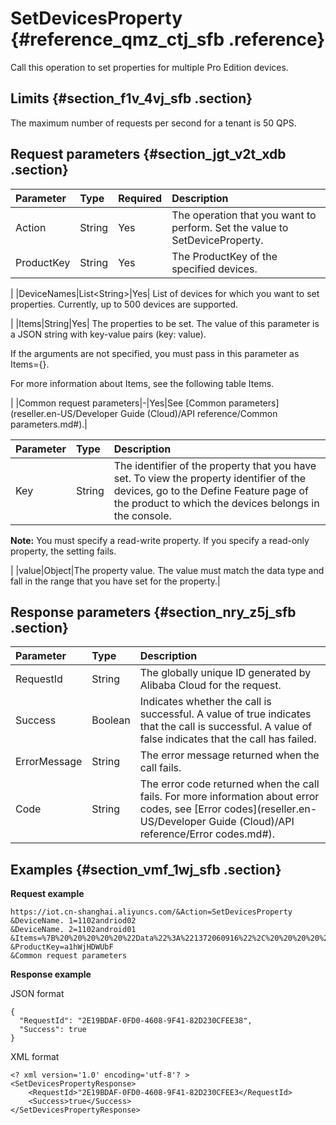 # SetDevicesProperty {#reference_qmz_ctj_sfb .reference}

Call this operation to set properties for multiple Pro Edition devices.

## Limits {#section_f1v_4vj_sfb .section}

The maximum number of requests per second for a tenant is 50 QPS.

## Request parameters {#section_jgt_v2t_xdb .section}

|Parameter|Type|Required|Description|
|:--------|:---|:-------|:----------|
|Action|String|Yes|The operation that you want to perform. Set the value to SetDeviceProperty.|
|ProductKey|String|Yes| The ProductKey of the specified devices.

 |
|DeviceNames|List<String\>|Yes| List of devices for which you want to set properties. Currently, up to 500 devices are supported.

 |
|Items|String|Yes| The properties to be set. The value of this parameter is a JSON string with key-value pairs \(key: value\).

 If the arguments are not specified, you must pass in this parameter as Items=\{\}.

 For more information about Items, see the following table Items.

 |
|Common request parameters|-|Yes|See [Common parameters](reseller.en-US/Developer Guide (Cloud)/API reference/Common parameters.md#).|

|Parameter|Type|Description|
|:--------|:---|:----------|
|Key|String| The identifier of the property that you have set. To view the property identifier of the devices, go to the Define Feature page of the product to which the devices belongs in the console.

 **Note:** You must specify a read-write property. If you specify a read-only property, the setting fails.

 |
|value|Object|The property value. The value must match the data type and fall in the range that you have set for the property.|

## Response parameters {#section_nry_z5j_sfb .section}

|Parameter|Type|Description|
|:--------|:---|:----------|
|RequestId|String|The globally unique ID generated by Alibaba Cloud for the request.|
|Success|Boolean|Indicates whether the call is successful. A value of true indicates that the call is successful. A value of false indicates that the call has failed.|
|ErrorMessage|String|The error message returned when the call fails.|
|Code|String|The error code returned when the call fails. For more information about error codes, see [Error codes](reseller.en-US/Developer Guide (Cloud)/API reference/Error codes.md#).|

## Examples {#section_vmf_1wj_sfb .section}

**Request example**

```
https://iot.cn-shanghai.aliyuncs.com/&Action=SetDevicesProperty
&DeviceName. 1=1102andriod02
&DeviceName. 2=1102android01
&Items=%7B%20%20%20%20%20%22Data%22%3A%221372060916%22%2C%20%20%20%20%20%22Status%22%3A1%20%7D
&ProductKey=a1hWjHDWUbF
&Common request parameters
```

**Response example**

JSON format

```
{
  "RequestId": "2E19BDAF-0FD0-4608-9F41-82D230CFEE38",
  "Success": true
}
```

XML format

```
<? xml version='1.0' encoding='utf-8'? >
<SetDevicesPropertyResponse>
    <RequestId>"2E19BDAF-0FD0-4608-9F41-82D230CFEE3</RequestId>
    <Success>true</Success>
</SetDevicesPropertyResponse>
```

